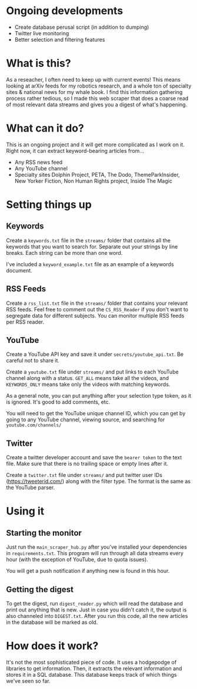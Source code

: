 # Ongoing developments
* Create database perusal script (in addition to dumping)
* Twitter live monitoring 
* Better selection and filtering features 

# What is this?
As a reseacher, I often need to keep up with current events! This means looking at arXiv feeds for my robotics research, and a whole ton of specialty sites & national news for my whale book. 
I find this information gathering process rather tedious, so I made this web scraper that does a coarse read of most relevant data streams and gives you a digest of what's happening.

# What can it do? 
This is an ongoing project and it will get more complicated as I work on it. Right now, it can extract keyword-bearing articles from...
* Any RSS news feed 
* Any YouTube channel
* Specialty sites Dolphin Project, PETA, The Dodo, ThemeParkInsider, New Yorker Fiction, Non Human Rights project, Inside The Magic 

# Setting things up
## Keywords
Create a `keywords.txt` file in the `streams/` folder that contains all the keywords that you want to search for. Separate out your strings by line breaks. Each string can be more than one word.

I've included a `keyword_example.txt` file as an example of a keywords document. 
## RSS Feeds
Create a `rss_list.txt` file in the `streams/` folder that contains your relevant RSS feeds. Feel free to comment out the `CS_RSS_Reader` if you don't want to segregate data for different subjects. You can monitor multiple RSS feeds per RSS reader.

## YouTube 
Create a YouTube API key and save it under `secrets/youtube_api.txt`. Be careful not to share it. 

Create a `youtube.txt` file under `streams/` and put links to each YouTube channel along with a status. `GET_ALL` means take all the videos, and `KEYWORDS_ONLY` means take only the videos with matching keywords.

As a general note, you can put anything after your selection type token, as it is ignored. It's good to add comments, etc. 

You will need to get the YouTube unique channel ID, which you can get by going to any YouTube channel, viewing source, and searching for `youtube.com/channels/`

## Twitter
Create a twitter developer account and save the `bearer token` to the text file. Make sure that there is no trailing space or empty lines after it.

Create a `twitter.txt` file under `streams/` and put twitter user IDs (https://tweeterid.com/) along with the filter type. The format is the same as the YouTube parser. 
# Using it
## Starting the monitor 
Just run the `main_scraper_hub.py` after you've installed your dependencies in `requirements.txt`. This program will run through all data streams every hour (with the exception of YouTube, due to quota issues). 

You will get a push notification if anything new is found in this hour. 

## Getting the digest
To get the digest, run `digest_reader.py` which will read the database and print out anything that is new. Just in case you didn't catch it, the output is also channeled into `DIGEST.txt`. After you run this code, all the new articles in the database will be marked as old.

# How does it work? 
It's not the most sophisticated piece of code. It uses a hodgepodge of libraries to get information. Then, it extracts the relevant information and stores it in a SQL database. This database keeps track of which things we've seen so far. 
